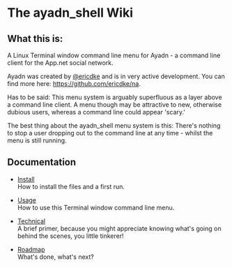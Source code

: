 # The ayadn_shell Wiki

## What this is:

A Linux Terminal window command line menu for Ayadn - a command line client for the App.net social network.

Ayadn was created by [@ericdke](https://github.com/ericdke) and is in very active development. You can find more here: <https://github.com/ericdke/na>.

Has to be said: This menu system is arguably superfluous as a layer above a command line client. A menu though may be attractive to new, otherwise dubious users, whereas a command line could appear 'scary.'

The best thing about the ayadn_shell menu system is this: There's nothing to stop a user dropping out to the command line at any time - whilst the menu is still running.

## Documentation

* [Install](https://github.com/bazbt3/ayadn_shell/docs/10-install.md)   
  How to install the files and a first run.

* [Usage](https://github.com/bazbt3/ayadn_shell/docs/20-usage)   
  How to use this Terminal window command line menu.

* [Technical](https://github.com/bazbt3/ayadn_shell/docs/30-technical.md)   
  A brief primer, because you might appreciate knowing what's going on behind the scenes, you little tinkerer!

* [Roadmap](https://github.com/bazbt3/ayadn_shell/docs/90-roadmap.md)   
  What's done, what's next?